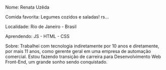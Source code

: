 Nome: Renata Uzêda

Comida favorita: Legumes cozidos e saladas! rs...

Localidade: Rio de Janeiro - Brasil

Aprendendo: JS - HTML - CSS

Sobre: Trabalhei com tecnologia indiretamente por 10 anos e diretamente, por mais 11 anos, como gerente geral em uma empresa de automação comercial. Estou fazendo transição de carreira para Desenvolvimento Web Front-End, um grande sonho sendo conquistado.
